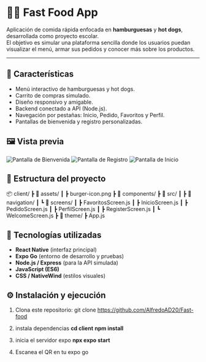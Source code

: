 # 🍔🌭 Fast Food App

Aplicación de comida rápida enfocada en **hamburguesas** y **hot dogs**, desarrollada como proyecto escolar.  
El objetivo es simular una plataforma sencilla donde los usuarios puedan visualizar el menú, armar sus pedidos y conocer más sobre los productos.

---

## 🚀 Características

- Menú interactivo de hamburguesas y hot dogs.   
- Carrito de compras simulado.  
- Diseño responsivo y amigable.  
- Backend conectado a API (Node.js).  
- Navegación por pestañas: Inicio, Pedido, Favoritos y Perfil.  
- Pantallas de bienvenida y registro personalizadas.

## 🖼️ Vista previa
![Pantalla de Bienvenida](./assets/app-bienvenido.png)
![Pantalla de Registro](./assets/app-register.png)
![Pantalla de Inicio](./assets/app-inicio.png)


## 🧩 Estructura del proyecto

📦 client/
┣ 📂 assets/
┃ ┣ burger-icon.png
┣ 📂 components/
┣ 📂 src/
┃ ┣ 📂 navigation/
┃ ┗ 📂 screens/
┃ ┣ FavoritosScreen.js
┃ ┣ InicioScreen.js
┃ ┣ PedidoScreen.js
┃ ┣ PerfilScreen.js
┃ ┣ RegisterScreen.js
┃ ┗ WelcomeScreen.js
┣ 📂 theme/
┣ App.js


## 🧠 Tecnologías utilizadas

- **React Native** (interfaz principal)  
- **Expo Go** (entorno de desarrollo y pruebas)  
- **Node.js / Express** (para la API simulada)  
- **JavaScript (ES6)**  
- **CSS / NativeWind** (estilos visuales)

## ⚙️ Instalación y ejecución

1. Clona este repositorio:
   git clone https://github.com/AlfredoAD20/Fast-food

2. instala dependencias
**cd client**
**npm install**

3. inicia el servidor expo
**npx expo start** 

4. Escanea el QR en tu expo go

